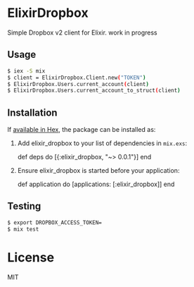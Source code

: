 # ElixirDropbox

 Simple Dropbox v2 client for Elixir.
 work in progress

## Usage

```sh
$ iex -S mix
$ client = ElixirDropbox.Client.new("TOKEN")
$ ElixirDropbox.Users.current_account(client)
$ ElixirDropbox.Users.current_account_to_struct(client)
```

## Installation

If [available in Hex](https://hex.pm/docs/publish), the package can be installed as:

  1. Add elixir_dropbox to your list of dependencies in `mix.exs`:

        def deps do
          [{:elixir_dropbox, "~> 0.0.1"}]
        end

  2. Ensure elixir_dropbox is started before your application:

        def application do
          [applications: [:elixir_dropbox]]
        end

## Testing
```sh
$ export DROPBOX_ACCESS_TOKEN=
$ mix test
```

# License

MIT
